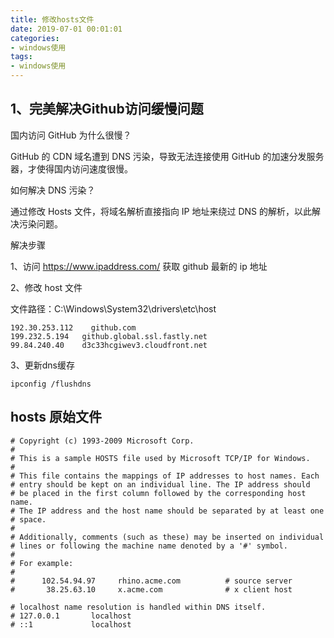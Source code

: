 ```yaml
---
title: 修改hosts文件
date: 2019-07-01 00:01:01
categories:
- windows使用
tags:
- windows使用
---
```



## 1、完美解决Github访问缓慢问题

国内访问 GitHub 为什么很慢？

GitHub 的 CDN 域名遭到 DNS 污染，导致无法连接使用 GitHub 的加速分发服务器，才使得国内访问速度很慢。

如何解决 DNS 污染？

通过修改 Hosts 文件，将域名解析直接指向 IP 地址来绕过 DNS 的解析，以此解决污染问题。

解决步骤

1、访问 <https://www.ipaddress.com/> 获取 github 最新的 ip 地址

2、修改 host 文件

文件路径：C:\Windows\System32\drivers\etc\host

```log
192.30.253.112    github.com
199.232.5.194   github.global.ssl.fastly.net
99.84.240.40    d3c33hcgiwev3.cloudfront.net
```

3、更新dns缓存

```log
ipconfig /flushdns
```

## hosts 原始文件

```log
# Copyright (c) 1993-2009 Microsoft Corp.
#
# This is a sample HOSTS file used by Microsoft TCP/IP for Windows.
#
# This file contains the mappings of IP addresses to host names. Each
# entry should be kept on an individual line. The IP address should
# be placed in the first column followed by the corresponding host name.
# The IP address and the host name should be separated by at least one
# space.
#
# Additionally, comments (such as these) may be inserted on individual
# lines or following the machine name denoted by a '#' symbol.
#
# For example:
#
#      102.54.94.97     rhino.acme.com          # source server
#       38.25.63.10     x.acme.com              # x client host

# localhost name resolution is handled within DNS itself.
# 127.0.0.1       localhost
# ::1             localhost
```
